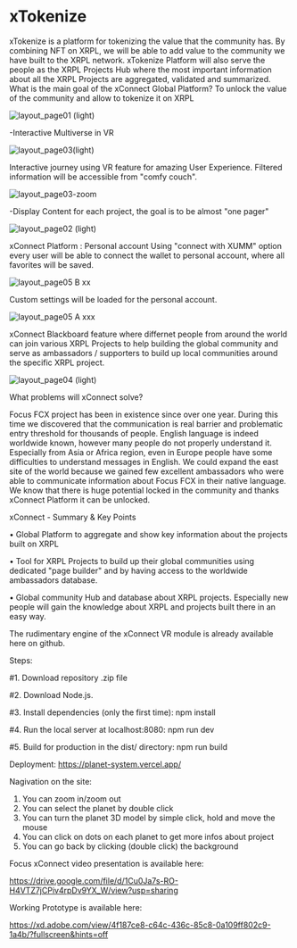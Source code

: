 # xTokenize
xTokenize is a platform for tokenizing the value that the community has.  By combining NFT on XRPL, we will be able to add value to the community we have built to the XRPL network. 
xTokenize Platform will also serve the people as the XRPL Projects Hub where the most important information about all the XRPL Projects are aggregated, validated and summarized.
What is the main goal of the xConnect Global Platform?
To unlock the value of the community and allow to tokenize it on XRPL 

![layout_page01 (light)](https://user-images.githubusercontent.com/112942163/194757608-b675b8d8-f081-483d-99b6-89a60741a5f6.jpg)

-Interactive Multiverse in VR


![layout_page03(light)](https://user-images.githubusercontent.com/61139827/194757771-8e6a4f3c-8204-4ae2-adc7-877bea57b52d.jpg)

Interactive journey using VR feature for amazing User Experience. Filtered information will be accessible from "comfy couch".


![layout_page03-zoom](https://user-images.githubusercontent.com/61139827/194757814-f3b3ec64-b2e3-4dfe-aefe-0c7bbb494f53.jpg)

-Display Content for each project,  the goal is to be almost "one pager"


![layout_page02 (light)](https://user-images.githubusercontent.com/61139827/194757840-0a6ed23e-2166-4c9a-a628-f45571494264.jpg)

xConnect Platform : Personal account Using "connect with XUMM" option every user will be able to connect the wallet to personal account, where all favorites will be saved.


![layout_page05 B xx](https://user-images.githubusercontent.com/61139827/194757856-b4b7ee5b-3eca-472a-9c33-87c728b50527.jpg)

Custom settings will be loaded for the personal account.


![layout_page05 A xxx](https://user-images.githubusercontent.com/61139827/194757874-7892a4c8-656a-4bfe-b63d-e252d19395bc.jpg)

xConnect Blackboard feature where differnet people from around the world can join various XRPL Projects to help building the global community and serve as ambassadors / supporters to build up local communities around the specific XRPL project.


![layout_page04 (light)](https://user-images.githubusercontent.com/61139827/194757893-6243fce6-9f41-4319-902b-eee59a02b544.jpg)

What problems will xConnect solve?


Focus FCX project has been in existence since over one year. During this time we discovered that the communication is real barrier and problematic entry threshold for thousands of people. English language is indeed worldwide known, however many people do not properly understand it.
Especially from Asia or Africa region, even in Europe people have some difficulties to understand messages in English. We could expand the east site of the world because we gained few excellent ambassadors who were able to communicate information about Focus FCX in their native language. We know that there is huge potential locked in the community and thanks xConnect Platform it can be unlocked.

xConnect - Summary & Key Points

•	Global Platform to aggregate and show key information about the projects built on XRPL

•	Tool for XRPL Projects to build up their global communities using dedicated "page builder" and by having access to the worldwide ambassadors database.

•	Global community Hub and database about XRPL projects. Especially new people will gain the knowledge about XRPL and projects built there in an easy way.


The rudimentary engine of the xConnect VR module is already available here on github.


Steps:

#1.	Download repository .zip file

#2.	Download Node.js.

#3. Install dependencies (only the first time):
npm install

#4. Run the local server at localhost:8080:
npm run dev

#5. Build for production in the dist/ directory:
npm run build


Deployment:
https://planet-system.vercel.app/

Nagivation on the site:
1. You can zoom in/zoom out
2. You can select the planet by double click
3. You can turn the planet 3D model by simple click, hold and move the mouse
4. You can click on dots on each planet to get more infos about project
5. You can go back by clicking (double click) the background

Focus xConnect video presentation is available here:

https://drive.google.com/file/d/1Cu0Ja7s-RO-H4VTZ7jCPiv4rpDv9YX_W/view?usp=sharing

Working Prototype is available here: 

https://xd.adobe.com/view/4f187ce8-c64c-436c-85c8-0a109ff802c9-1a4b/?fullscreen&hints=off



